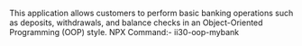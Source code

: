 This application allows customers to perform basic banking operations such as deposits, withdrawals, and balance checks in an Object-Oriented Programming (OOP) style.
NPX Command:- ii30-oop-mybank
